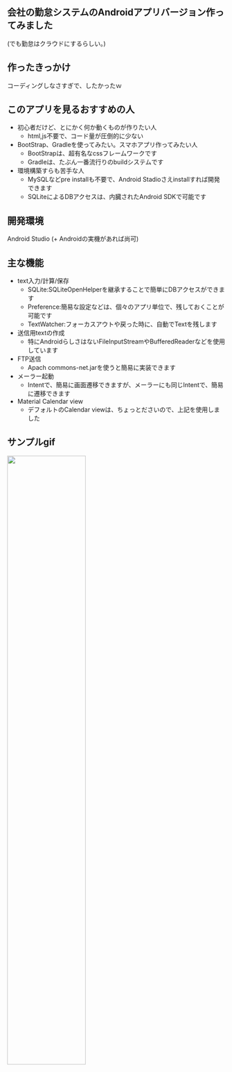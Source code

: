 ## 会社の勤怠システムのAndroidアプリバージョン作ってみました
(でも勤怠はクラウドにするらしい。)</br>

## 作ったきっかけ
コーディングしなさすぎで、したかったｗ</br>

## このアプリを見るおすすめの人
* 初心者だけど、とにかく何か動くものが作りたい人
  * html,js不要で、コード量が圧倒的に少ない
* BootStrap、Gradleを使ってみたい。スマホアプリ作ってみたい人
  * BootStrapは、超有名なcssフレームワークです
  * Gradleは、たぶん一番流行りのbuildシステムです
* 環境構築すらも苦手な人
  * MySQLなどpre installも不要で、Android Stadioさえinstallすれば開発できます
  * SQLiteによるDBアクセスは、内臓されたAndroid SDKで可能です

## 開発環境
Android Studio (+ Androidの実機があれば尚可)</br>

## 主な機能
* text入力/計算/保存</br>
  * SQLite:SQLiteOpenHelperを継承することで簡単にDBアクセスができます
  * Preference:簡易な設定などは、個々のアプリ単位で、残しておくことが可能です
  * TextWatcher:フォーカスアウトや戻った時に、自動でTextを残します
* 送信用textの作成
  * 特にAndroidらしさはないFileInputStreamやBufferedReaderなどを使用しています
* FTP送信
  * Apach commons-net.jarを使うと簡易に実装できます
* メーラー起動</br>
  * Intentで、簡易に画面遷移できますが、メーラーにも同じIntentで、簡易に遷移できます
* Material Calendar view</br>
  * デフォルトのCalendar viewは、ちょっとださいので、上記を使用しました

## サンプルgif
<p>
  <img src="https://github.com/natsukikaminishi/kintai/blob/master/kintai_app.gif" width=60%>  
</p>　
<!--
MD形式を忘れないために Remember me
# This is an <h1> tag
## This is an <h2> tag
###### This is an <h6> tag
*This text will be italic*
_This will also be italic_

**This text will be bold**
__This will also be bold__

_You **can** combine them_

* Item 1
* Item 2
  * Item 2a
  * Item 2b
1. Item 1
1. Item 2
1. Item 3
   1. Item 3a
   1. Item 3b
   
   I think you should use an
`<addr>` element here instead.

- [x] @mentions, #refs, [links](), **formatting**, and <del>tags</del> supported
- [x] list syntax required (any unordered or ordered list supported)
- [x] this is a complete item
- [ ] this is an incomplete item

First Header | Second Header
------------ | -------------
Content from cell 1 | Content from cell 2
Content in the first column | Content in the second column
-->
